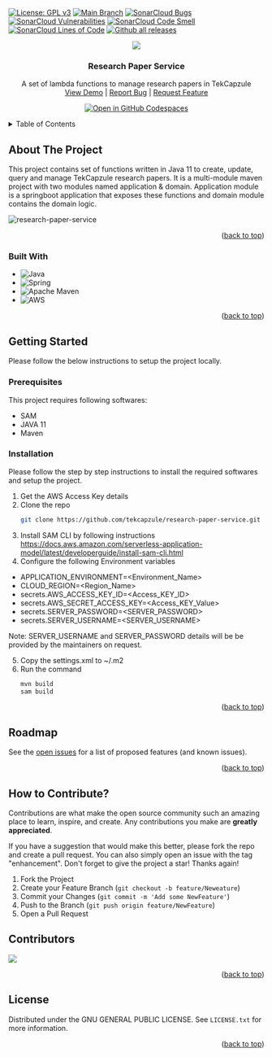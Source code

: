 <!-- PROJECT SHIELDS -->
<a name="readme-top"></a>
[![License: GPL v3](https://img.shields.io/badge/License-GPLv3-blue.svg)](https://www.gnu.org/licenses/gpl-3.0)
[![Main Branch](https://github.com/tekcapzule/research-paper-service/actions/workflows/cicd.yml/badge.svg)](https://github.com/tekcapzule/research-paper-service/actions/workflows/cicd.yml) 
[![SonarCloud Bugs](https://sonarcloud.io/api/project_badges/measure?project=tekcapzule_research-paper-service&metric=bugs)](https://sonarcloud.io/project/overview?id=tekcapzule_research-paper-service)
[![SonarCloud Vulnerabilities](https://sonarcloud.io/api/project_badges/measure?project=tekcapzule_research-paper-service&metric=vulnerabilities)](https://sonarcloud.io/project/overview?id=tekcapzule_research-paper-service)
[![SonarCloud Code Smell](https://sonarcloud.io/api/project_badges/measure?project=tekcapzule_research-paper-service&metric=code_smells)](https://sonarcloud.io/project/overview?id=tekcapzule_research-paper-service)
[![SonarCloud Lines of Code](https://sonarcloud.io/api/project_badges/measure?project=tekcapzule_research-paper-service&metric=ncloc)](https://sonarcloud.io/project/overview?id=tekcapzule_research-paper-service)
[![Github all releases](https://img.shields.io/github/downloads/tekcapzule/research-paper-service/total.svg)](https://GitHub.com/tekcapzule/research-paper-service/releases/)


<!-- PROJECT LOGO -->

<div align="center">
  <img src="https://user-images.githubusercontent.com/9839481/209770761-99fd940f-3c75-407b-a339-9fd2cd2c5b7f.svg">
  <h3 align="center">Research Paper Service</h3>
  <p align="center">
    A set of lambda functions to manage research papers in TekCapzule
    <br />
    <a href="https://www.tekcapzule.com/">View Demo</a> |
    <a href="https://github.com/tekcapzule/research-paper-service/issues">Report Bug</a> |
    <a href="https://github.com/tekcapzule/research-paper-service/issues">Request Feature</a>
  </p>
</div>
<div align="center">
  
  <a href="https://github.com/codespaces/new?hide_repo_select=true&ref=main&repo=389065421&machine=standardLinux32gb&location=SouthEastAsia">![Open in GitHub Codespaces](https://github.com/codespaces/badge.svg)</a>

</div>

<!-- TABLE OF CONTENTS -->
<details>
  <summary>Table of Contents</summary>
  <ol>
    <li>
      <a href="#about-the-project">About The Project</a>
      <ul>
        <li><a href="#built-with">Built With</a></li>
      </ul>
    </li>
    <li>
      <a href="#getting-started">Getting Started</a>
      <ul>
        <li><a href="#prerequisites">Prerequisites</a></li>
        <li><a href="#installation">Installation</a></li>
      </ul>
    </li>
    <li><a href="#roadmap">Roadmap</a></li>
    <li><a href="#contributing">Contributing</a></li>
    <li><a href="#license">License</a></li>
  </ol>
</details>


<!-- ABOUT THE PROJECT -->
## About The Project

This project contains set of functions written in Java 11 to create, update, query and manage TekCapzule research papers. It is a multi-module maven project with two modules named application & domain. Application module is a springboot application that exposes these functions and domain module contains the domain logic.

![research-paper-service](https://user-images.githubusercontent.com/9839481/209629447-76ae3d14-752a-4b6f-b00c-85028fdb2095.png)

<p align="right">(<a href="#readme-top">back to top</a>)</p>

### Built With

* ![Java](https://img.shields.io/badge/java-%23ED8B00.svg?style=for-the-badge&logo=java&logoColor=white)
* ![Spring](https://img.shields.io/badge/spring-%236DB33F.svg?style=for-the-badge&logo=spring&logoColor=white)
* ![Apache Maven](https://img.shields.io/badge/Apache%20Maven-C71A36?style=for-the-badge&logo=Apache%20Maven&logoColor=white)
* ![AWS](https://img.shields.io/badge/AWS-%23FF9900.svg?style=for-the-badge&logo=amazon-aws&logoColor=white)

<p align="right">(<a href="#readme-top">back to top</a>)</p>
<!-- GETTING STARTED -->


## Getting Started

Please follow the below instructions to setup the project locally.

### Prerequisites

This project requires following softwares: 
* SAM  
* JAVA 11
* Maven 

### Installation

Please follow the step by step instructions to install the required softwares and setup the project.
1. Get the AWS Access Key details
2. Clone the repo
   ```sh
   git clone https://github.com/tekcapzule/research-paper-service.git
   ```
3. Install SAM CLI by following instructions https://docs.aws.amazon.com/serverless-application-model/latest/developerguide/install-sam-cli.html
4. Configure the following Environment variables
* APPLICATION_ENVIRONMENT=<Environment_Name>
* CLOUD_REGION=<Region_Name>
* secrets.AWS_ACCESS_KEY_ID=<Access_KEY_ID>
* secrets.AWS_SECRET_ACCESS_KEY=<Access_KEY_Value>
* secrets.SERVER_PASSWORD=<SERVER_PASSWORD>
* secrets.SERVER_USERNAME=<SERVER_USERNAME>

Note: SERVER_USERNAME and SERVER_PASSWORD details will be be provided by the maintainers on request.

5. Copy the settings.xml to ~/.m2
6. Run the command
   ```sh
   mvn build
   sam build
   ```
   
<p align="right">(<a href="#readme-top">back to top</a>)</p>


<!-- ROADMAP -->
## Roadmap

See the [open issues](https://github.com/tekcapzule/research-paper-service/issues) for a list of proposed features (and known issues).

<p align="right">(<a href="#readme-top">back to top</a>)</p>

<!-- CONTRIBUTING -->
## How to Contribute?

Contributions are what make the open source community such an amazing place to learn, inspire, and create. Any contributions you make are **greatly appreciated**.

If you have a suggestion that would make this better, please fork the repo and create a pull request. You can also simply open an issue with the tag "enhancement".
Don't forget to give the project a star! Thanks again!

1. Fork the Project
2. Create your Feature Branch (`git checkout -b feature/Neweature`)
3. Commit your Changes (`git commit -m 'Add some NewFeature'`)
4. Push to the Branch (`git push origin feature/NewFeature`)
5. Open a Pull Request

## Contributors
<img src= "https://contrib.rocks/image?repo=tekcapzule/research-paper-service">

<p align="right">(<a href="#readme-top">back to top</a>)</p>

<!-- LICENSE -->
## License

Distributed under the GNU GENERAL PUBLIC LICENSE. See `LICENSE.txt` for more information.

<p align="right">(<a href="#readme-top">back to top</a>)</p>
